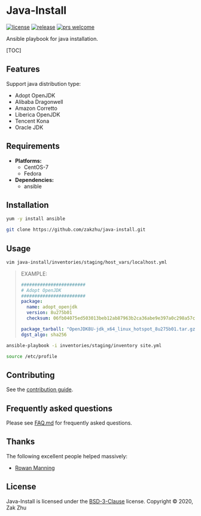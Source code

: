 # Java-Install

<!-- [![build status][shield-build]][info-build] -->

<!-- [![gitter room][shield-gitter]][info-gitter] -->

[![license][shield-license]][info-license]
[![release][shield-release]][info-release]
[![prs welcome][shield-prs]][info-prs]

Ansible playbook for java installation.

[TOC]

## Features

Support java distribution type:

- Adopt OpenJDK
- Alibaba Dragonwell
- Amazon Corretto
- Liberica OpenJDK
- Tencent Kona
- Oracle JDK

## Requirements

- **Platforms:**
  - CentOS-7
  - Fedora
- **Dependencies:**
  - ansible

## Installation

```bash
yum -y install ansible
```

```bash
git clone https://github.com/zakzhu/java-install.git
```

## Usage

```bash
vim java-install/inventories/staging/host_vars/localhost.yml
```

> EXAMPLE:
>
> ```yaml
> ########################
> # Adopt OpenJDK
> ########################
> package:
>   name: adopt_openjdk
>   version: 8u275b01
>   checksum: 06fb04075ed503013beb12ab87963b2ca36abe9e397a0c298a57c1d822467c29
>
> package_tarball: "OpenJDK8U-jdk_x64_linux_hotspot_8u275b01.tar.gz"
> dgst_algo: sha256
> ```

```bash
ansible-playbook -i inventories/staging/inventory site.yml
```

```bash
source /etc/profile
```

## Contributing

See the [contribution guide][info-contribute].

## Frequently asked questions

Please see [FAQ.md][info-faq] for frequently asked questions.

## Thanks

The following excellent people helped massively:

- [Rowan Manning](https://rowanmanning.com)

## License

Java-Install is licensed under the [BSD-3-Clause][info-license] license.
Copyright &copy; 2020, Zak Zhu

[info-build]: https://travis-ci.org/github/zakzhu/java-install
[info-contribute]: CONTRIBUTING.md
[info-faq]: FAQ.md
[info-gitter]: https://gitter.im/zakzhu/java-install
[info-license]: LICENSE
[info-release]: https://github.com/zakzhu/java-install/releases
[info-prs]: https://github.com/zakzhu/java-install/pulls
[shield-build]: https://img.shields.io/travis/zakzhu/java-install
[shield-gitter]: https://img.shields.io/gitter/room/zakzhu/java-install
[shield-license]: https://img.shields.io/github/license/zakzhu/java-install
[shield-release]: https://img.shields.io/github/v/release/zakzhu/java-install
[shield-prs]: https://img.shields.io/badge/PRs-welcome-brightgreen
